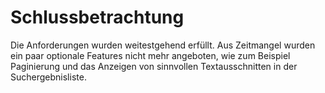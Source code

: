 # Schlussbetrachtung
Die Anforderungen wurden weitestgehend erfüllt. Aus Zeitmangel wurden ein paar optionale Features nicht mehr angeboten, wie zum Beispiel Paginierung und das Anzeigen von sinnvollen Textausschnitten in der Suchergebnisliste.
